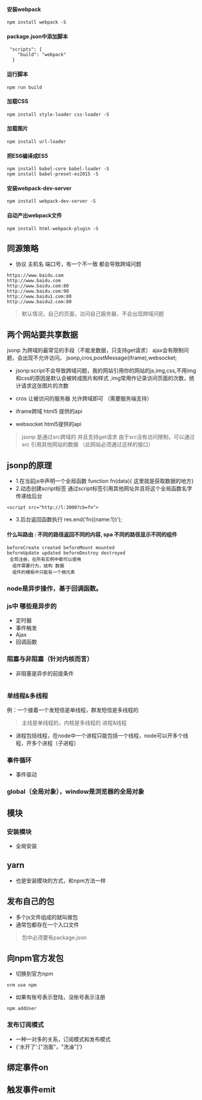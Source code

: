 #### 安装webpack
```
npm install webpack -S
```
#### package.json中添加脚本
```
 "scripts": {
    "build": "webpack"
  }
```
#### 运行脚本
```
npm run build
```

#### 加载CSS
```
npm install style-loader css-loader -S
```

#### 加载图片
```
npm install url-loader
```

#### 把ES6编译成ES5
```
npm install babel-core babel-loader -S
npm install babel-preset-es2015 -S
```

#### 安装webpack-dev-server
```
npm install webpack-dev-server -S
```

#### 自动产出webpack文件
```
npm install html-webpack-plugin -S
```
## 同源策略
- 协议 主机名 端口号，有一个不一致 都会导致跨域问题
```
https://www.baidu.com
http://www.baidu.com
http://www.baidu.com:80
http://www.baidu.com:90
http://www.baidu1.com:80
http://www.baidu2.com:80
```
> 默认情况，自己的页面，访问自己服务器，不会出现跨域问题


## 两个网站要共享数据
jsonp 为跨域的最常见的手段（不能发数据，只支持get请求）
ajax会有限制问题，会出现不允许访问。
jsonp,cros,postMessage(iframe),websocket;

- jsonp:script不会导致跨域问题，我的网站引用你的网站的js,img,css,不用img和css的原因是默认会被转成图片和样式 ,img常用作记录访问页面的次数，统计请求这张图片的次数
- cros 让被访问的服务器 允许跨域即可 （需要服务端支持）

- iframe跨域 html5 提供的api

- websocket html5提供的api

> jsonp 是通过src跨域的 并且支持get请求
> 由于src没有访问限制，可以通过src 引用其他网站的数据 （此网站必须通过这样的接口）

## jsonp的原理
- 1.在当前js中声明一个全局函数
function fn(data){ 这里就是获取数据的地方}
- 2.动态创建script标签
通过script标签引用其他网址并且将这个全局函数名字传递给后台
```
<script src="http://l:3000?cb=fn">
```
- 3.后台返回函数执行
res.end('fn({name:1})');
#### 什么叫路由 : 不同的路径返回不同的内容, spa 不同的路径显示不同的组件
####   
    beforeCreate created beforeMount mounted
    beforeUpdate updated beforeDestroy destroyed
     全局注册，在所有实例中都可以使用
      组件需要行为，结构 数据
      组件的模板中只能有一个根元素
      
### node是异步操作，基于回调函数。
### js中 哪些是异步的
- 定时器
- 事件触发
- Ajax
- 回调函数
### 阻塞与非阻塞（针对内核而言）
- 非阻塞是异步的前提条件
```

```
### 单线程&多线程
例：一个接着一个发短信是单线程，群发短信是多线程的
> 主线是单线程的，内核是多线程的
> 进程&线程
- 进程包括线程，在node中一个进程只能包括一个线程，node可以开多个线程，开多个进程（子进程）

### 事件循环
- 事件驱动


### global（全局对象），window是浏览器的全局对象
## 模块
### 安装模块
- 全局安装


## yarn
- 也是安装模块的方式，和npm方法一样

## 发布自己的包
- 多个js文件组成的就叫做包
- 通常包都存在一个入口文件
> 包中必须要有package.json

## 向npm官方发包
- 切换到官方npm
```
nrm use npm
```
- 如果有账号表示登陆，没账号表示注册
```
npm addUser
```
### 发布订阅模式
- 一种一对多的关系，订阅模式和发布模式
- {'水开了':["泡面"，"洗澡"]'}
## 绑定事件on
## 触发事件emit

